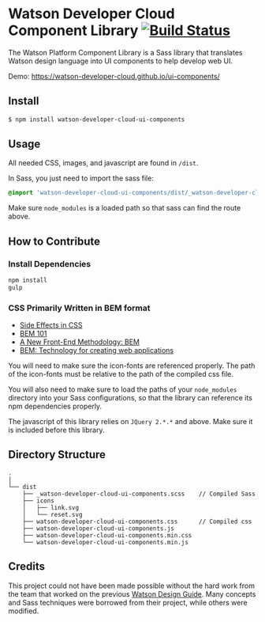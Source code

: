 # Watson Developer Cloud Component Library [![Build Status](https://travis-ci.org/watson-developer-cloud/ui-components.svg?branch=master)](https://travis-ci.org/watson-developer-cloud/ui-components)

The Watson Platform Component Library is a Sass library that translates Watson design language into UI components to help develop web UI.

Demo: https://watson-developer-cloud.github.io/ui-components/

## Install
  ```bash
  $ npm install watson-developer-cloud-ui-components
  ```

## Usage

All needed CSS, images, and javascript are found in `/dist`.


In Sass, you just need to import the sass file:
```css
@import 'watson-developer-cloud-ui-components/dist/_watson-developer-cloud-ui-components.scss';
```

Make sure `node_modules` is a loaded path so that sass can find the route above.

## How to Contribute

### Install Dependencies

```bash
npm install
gulp
```

### CSS Primarily Written in BEM format
* [Side Effects in CSS](http://philipwalton.com/articles/side-effects-in-css/)
* [BEM 101](https://css-tricks.com/bem-101/)
* [A New Front-End Methodology: BEM](http://www.smashingmagazine.com/2012/04/16/a-new-front-end-methodology-bem/)
* [BEM: Technology for creating web applications](https://en.bem.info/)

You will need to make sure the icon-fonts are referenced properly.
The path of the icon-fonts must be relative to the path of the compiled css file.

You will also need to make sure to load the paths of your `node_modules` directory into your Sass configurations, so that the library can reference its npm dependencies properly.

The javascript of this library relies on `JQuery 2.*.*` and above.  Make sure it is
included before this library.

## Directory Structure

```none
.
│
└── dist
    ├── _watson-developer-cloud-ui-components.scss    // Compiled Sass
    ├── icons
    │   ├── link.svg
    │   └── reset.svg
    ├── watson-developer-cloud-ui-components.css      // Compiled css
    ├── watson-developer-cloud-ui-components.js
    ├── watson-developer-cloud-ui-components.min.css
    └── watson-developer-cloud-ui-components.min.js
```

## Credits

This project could not have been made possible without the hard work from the team that worked on the previous [Watson Design Guide](https://github.com/IBM-Watson/design-guide). Many concepts and Sass techniques were borrowed from their project, while others were modified.
